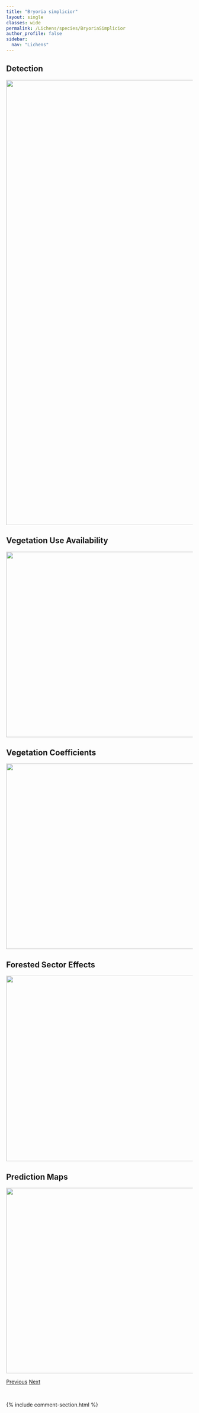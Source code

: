 ```yaml
---
title: "Bryoria simplicior"
layout: single
classes: wide
permalink: /Lichens/species/BryoriaSimplicior
author_profile: false
sidebar:
  nav: "Lichens"
---
```


<h2>Detection</h2>

<a href="https://drive.google.com/uc?export=view&id=1HRF8dw7GfN9JtWJtlWw4HutGPUMLVM5u">
<img src="https://drive.google.com/uc?export=view&id=1HRF8dw7GfN9JtWJtlWw4HutGPUMLVM5u" height = "1200" width = "800">
</a>


<h2>Vegetation Use Availability</h2>

<a href="https://drive.google.com/uc?export=view&id=1J9O1IVaq-AOvTq7skFbY628Il6SwrG7u">
<img src="https://drive.google.com/uc?export=view&id=1J9O1IVaq-AOvTq7skFbY628Il6SwrG7u" height = "500" width = "1000">
</a>


<h2>Vegetation Coefficients</h2>

<a href="https://drive.google.com/uc?export=view&id=1zNGxWF8_Yl_Af92ZvI4XTAOGzlOPyPS6">
<img src="https://drive.google.com/uc?export=view&id=1zNGxWF8_Yl_Af92ZvI4XTAOGzlOPyPS6" height = "500" width = "1000">
</a>


<h2>Forested Sector Effects</h2>

<a href="https://drive.google.com/uc?export=view&id=1OdUUXYaId7kcfT-D6PWF3NTg3w6_oiDO">
<img src="https://drive.google.com/uc?export=view&id=1OdUUXYaId7kcfT-D6PWF3NTg3w6_oiDO" height = "500" width = "1000">
</a>


<h2>Prediction Maps</h2>

<a href="https://drive.google.com/uc?export=view&id=19UHQ7Tbpidq2Ze2oAKgiUkfQ7EAlnq6v">
<img src="https://drive.google.com/uc?export=view&id=19UHQ7Tbpidq2Ze2oAKgiUkfQ7EAlnq6v" height = "500" width = "1000">
</a>


<a href="/DevelopmentWebsite/Lichens/species/BryoriaPseudofuscescens" class="pagination--pager" title="Bryoria pseudofuscescens">Previous</a> <a href="/DevelopmentWebsite/Lichens/species/BuelliaElegans" class="pagination--pager" title="Buellia elegans">Next</a>

<p>&nbsp;</p>

{% include comment-section.html %}
